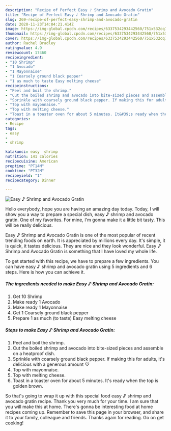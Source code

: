 ```yaml
---
description: "Recipe of Perfect Easy ♪ Shrimp and Avocado Gratin"
title: "Recipe of Perfect Easy ♪ Shrimp and Avocado Gratin"
slug: 269-recipe-of-perfect-easy-shrimp-and-avocado-gratin
date: 2020-11-23T14:04:21.414Z
image: https://img-global.cpcdn.com/recipes/6337534293442560/751x532cq70/easy-♪-shrimp-and-avocado-gratin-recipe-main-photo.jpg
thumbnail: https://img-global.cpcdn.com/recipes/6337534293442560/751x532cq70/easy-♪-shrimp-and-avocado-gratin-recipe-main-photo.jpg
cover: https://img-global.cpcdn.com/recipes/6337534293442560/751x532cq70/easy-♪-shrimp-and-avocado-gratin-recipe-main-photo.jpg
author: Rachel Bradley
ratingvalue: 4.9
reviewcount: 17460
recipeingredient:
- "10 Shrimp"
- "1 Avocado"
- "1 Mayonnaise"
- "1 Coarsely ground black pepper"
- "1 as much to taste Easy melting cheese"
recipeinstructions:
- "Peel and boil the shrimp."
- "Cut the boiled shrimp and avocado into bite-sized pieces and assemble on a heatproof dish."
- "Sprinkle with coarsely ground black pepper. If making this for adults, it&#39;s delicious with a generous amount ♡"
- "Top with mayonnaise."
- "Top with melting cheese."
- "Toast in a toaster oven for about 5 minutes. It&#39;s ready when the top is golden brown."
categories:
- Recipe
tags:
- easy
- 
- shrimp

katakunci: easy  shrimp 
nutrition: 141 calories
recipecuisine: American
preptime: "PT14M"
cooktime: "PT32M"
recipeyield: "1"
recipecategory: Dinner

---
```



![Easy ♪ Shrimp and Avocado Gratin](https://img-global.cpcdn.com/recipes/6337534293442560/751x532cq70/easy-♪-shrimp-and-avocado-gratin-recipe-main-photo.jpg)

Hello everybody, hope you are having an amazing day today. Today, I will show you a way to prepare a special dish, easy ♪ shrimp and avocado gratin. One of my favorites. For mine, I'm gonna make it a little bit tasty. This will be really delicious.

Easy ♪ Shrimp and Avocado Gratin is one of the most popular of recent trending foods on earth. It is appreciated by millions every day. It's simple, it is quick, it tastes delicious. They are nice and they look wonderful. Easy ♪ Shrimp and Avocado Gratin is something that I have loved my whole life.




To get started with this recipe, we have to prepare a few ingredients. You can have easy ♪ shrimp and avocado gratin using 5 ingredients and 6 steps. Here is how you can achieve it.

<!--inarticleads1-->

##### The ingredients needed to make Easy ♪ Shrimp and Avocado Gratin:

1. Get 10 Shrimp
1. Make ready 1 Avocado
1. Make ready 1 Mayonnaise
1. Get 1 Coarsely ground black pepper
1. Prepare 1 as much (to taste) Easy melting cheese




<!--inarticleads2-->

##### Steps to make Easy ♪ Shrimp and Avocado Gratin:

1. Peel and boil the shrimp.
1. Cut the boiled shrimp and avocado into bite-sized pieces and assemble on a heatproof dish.
1. Sprinkle with coarsely ground black pepper. If making this for adults, it&#39;s delicious with a generous amount ♡
1. Top with mayonnaise.
1. Top with melting cheese.
1. Toast in a toaster oven for about 5 minutes. It&#39;s ready when the top is golden brown.




So that's going to wrap it up with this special food easy ♪ shrimp and avocado gratin recipe. Thank you very much for your time. I am sure that you will make this at home. There's gonna be interesting food at home recipes coming up. Remember to save this page in your browser, and share it to your family, colleague and friends. Thanks again for reading. Go on get cooking!
